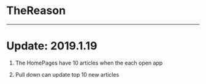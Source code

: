 # TheReason

---

# Update: 2019.1.19

1. The HomePages have 10 articles when the each open app

2. Pull down can update top 10 new  articles
